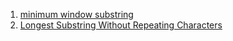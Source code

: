 1. [minimum window substring](https://leetcode.com/problems/minimum-window-substring/)
2. [Longest Substring Without Repeating Characters](https://leetcode.com/problems/longest-substring-without-repeating-characters/)
